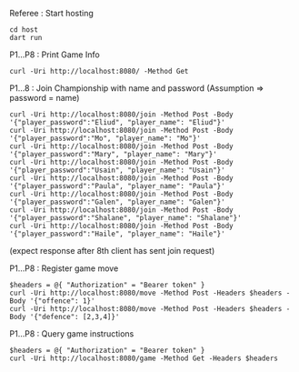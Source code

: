 Referee : Start hosting
```
cd host
dart run
```

P1...P8 : Print Game Info
```
curl -Uri http://localhost:8080/ -Method Get
```


P1...8 : Join Championship with name and password (Assumption => password = name)
```
curl -Uri http://localhost:8080/join -Method Post -Body '{"player_password":"Eliud", "player_name": "Eliud"}'
curl -Uri http://localhost:8080/join -Method Post -Body '{"player_password":"Mo", "player_name": "Mo"}'
curl -Uri http://localhost:8080/join -Method Post -Body '{"player_password":"Mary", "player_name": "Mary"}'
curl -Uri http://localhost:8080/join -Method Post -Body '{"player_password":"Usain", "player_name": "Usain"}'
curl -Uri http://localhost:8080/join -Method Post -Body '{"player_password":"Paula", "player_name": "Paula"}'
curl -Uri http://localhost:8080/join -Method Post -Body '{"player_password":"Galen", "player_name": "Galen"}'
curl -Uri http://localhost:8080/join -Method Post -Body '{"player_password":"Shalane", "player_name": "Shalane"}'
curl -Uri http://localhost:8080/join -Method Post -Body '{"player_password":"Haile", "player_name": "Haile"}'
```
(expect response after 8th client has sent join request)


P1...P8 : Register game move
```
$headers = @{ "Authorization" = "Bearer token" }
curl -Uri http://localhost:8080/move -Method Post -Headers $headers -Body '{"offence": 1}'
curl -Uri http://localhost:8080/move -Method Post -Headers $headers -Body '{"defence": [2,3,4]}'
```


P1...P8 : Query game instructions
```
$headers = @{ "Authorization" = "Bearer token" }
curl -Uri http://localhost:8080/game -Method Get -Headers $headers
```